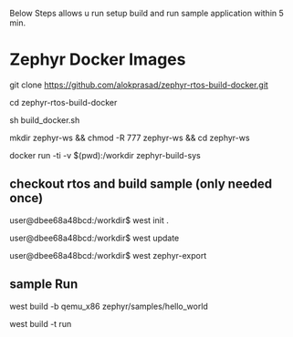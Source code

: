 Below Steps allows u run setup build and run sample application within 5 min.

# Zephyr Docker Images
git clone https://github.com/alokprasad/zephyr-rtos-build-docker.git

cd zephyr-rtos-build-docker

sh build_docker.sh

mkdir zephyr-ws && chmod -R 777 zephyr-ws && cd zephyr-ws

docker run -ti -v $(pwd):/workdir zephyr-build-sys

## checkout rtos and build sample (only needed once)

user@dbee68a48bcd:/workdir$ west init .

user@dbee68a48bcd:/workdir$ west update

user@dbee68a48bcd:/workdir$ west zephyr-export

## sample Run

west build -b qemu_x86 zephyr/samples/hello_world

west build -t run

